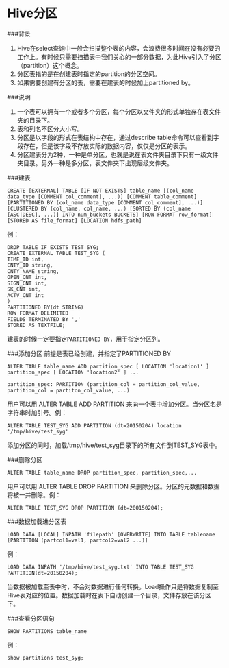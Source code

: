 # Hive分区

###背景

 1. Hive在select查询中一般会扫描整个表的内容，会浪费很多时间在没有必要的工作上。有时候只需要扫描表中我们关心的一部分数据，为此Hive引入了分区（partition）这个概念。
 2. 分区表指的是在创建表时指定的partition的分区空间。
 3. 如果需要创建有分区的表，需要在建表的时候加上partitioned by。

###说明

 1. 一个表可以拥有一个或者多个分区，每个分区以文件夹的形式单独存在表文件夹的目录下。
 2. 表和列名不区分大小写。
 3. 分区是以字段的形式在表结构中存在，通过describe table命令可以查看到字段存在，但是该字段不存放实际的数据内容，仅仅是分区的表示。
 4. 分区建表分为2种，一种是单分区，也就是说在表文件夹目录下只有一级文件夹目录。另外一种是多分区，表文件夹下出现层级文件夹。

###建表
```ptyhon
CREATE [EXTERNAL] TABLE [IF NOT EXISTS] table_name [(col_name data_type [COMMENT col_comment], ...)] [COMMENT table_comment] [PARTITIONED BY (col_name data_type [COMMENT col_comment], ...)] [CLUSTERED BY (col_name, col_name, ...) [SORTED BY (col_name [ASC|DESC], ...)] INTO num_buckets BUCKETS] [ROW FORMAT row_format] [STORED AS file_format] [LOCATION hdfs_path]
```
例：
```ptyhon
DROP TABLE IF EXISTS TEST_SYG;
CREATE EXTERNAL TABLE TEST_SYG (
TIME_ID int,
CNTY_ID string,
CNTY_NAME string,
OPEN_CNT int,
SIGN_CNT int,
SK_CNT int,
ACTV_CNT int
)
PARTITIONED BY(dt STRING)
ROW FORMAT DELIMITED
FIELDS TERMINATED BY ','
STORED AS TEXTFILE;
```
建表的时候一定要指定`PARTITIONED BY`，用于指定分区列。

###添加分区
前提是表已经创建，并指定了PARTITIONED BY
```ptyhon
ALTER TABLE table_name ADD partition_spec [ LOCATION 'location1' ] partition_spec [ LOCATION 'location2' ] ... 

partition_spec: PARTITION (partition_col = partition_col_value, partition_col = partiton_col_value, ...)
```
用户可以用 ALTER TABLE ADD PARTITION 来向一个表中增加分区。当分区名是字符串时加引号。例：
```ptyhon
ALTER TABLE TEST_SYG ADD PARTITION (dt=20150204) location '/tmp/hive/test_syg' 
```
添加分区的同时，加载/tmp/hive/test_syg目录下的所有文件到TEST_SYG表中。

###删除分区
```ptyhon
ALTER TABLE table_name DROP partition_spec, partition_spec,...
```
用户可以用 ALTER TABLE DROP PARTITION 来删除分区。分区的元数据和数据将被一并删除。例：
```ptyhon
ALTER TABLE TEST_SYG DROP PARTITION (dt=200150204);
```
###数据加载进分区表
```ptyhon
LOAD DATA [LOCAL] INPATH 'filepath' [OVERWRITE] INTO TABLE tablename [PARTITION (partcol1=val1, partcol2=val2 ...)]
```
例：
```ptyhon
LOAD DATA INPATH '/tmp/hive/test_syg.txt' INTO TABLE TEST_SYG PARTITION(dt=20150204); 
```
当数据被加载至表中时，不会对数据进行任何转换。Load操作只是将数据复制至Hive表对应的位置。数据加载时在表下自动创建一个目录，文件存放在该分区下。

###查看分区语句
```ptyhon
SHOW PARTITIONS table_name
```
例：
```ptyhon
show partitions test_syg;
```
